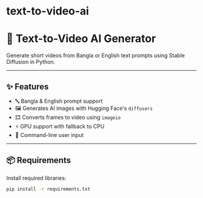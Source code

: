 # text-to-video-ai
# 🎥 Text-to-Video AI Generator

Generate short videos from Bangla or English text prompts using Stable Diffusion in Python.

---

## ✨ Features

- 🔤 Bangla & English prompt support
- 🖼️ Generates AI images with Hugging Face's `diffusers`
- 🎞️ Converts frames to video using `imageio`
- ⚡ GPU support with fallback to CPU
- 💬 Command-line user input

---

## 📦 Requirements

Install required libraries:

```bash
pip install -r requirements.txt
